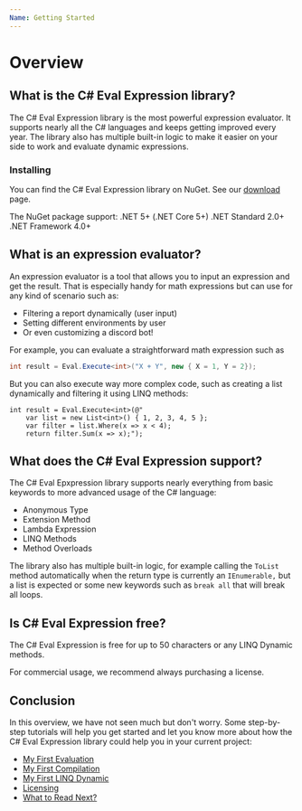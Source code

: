 ```yaml
---
Name: Getting Started
---
```


# Overview

## What is the C# Eval Expression library?

The C# Eval Expression library is the most powerful expression evaluator. It supports nearly all the C# languages and keeps getting improved every year. The library also has multiple built-in logic to make it easier on your side to work and evaluate dynamic expressions.

### Installing

You can find the C# Eval Expression library on NuGet. See our <a href="/download">download</a> page.

The NuGet package support:
.NET 5+ (.NET Core 5+)
.NET Standard 2.0+
.NET Framework 4.0+

## What is an expression evaluator?

An expression evaluator is a tool that allows you to input an expression and get the result. That is especially handy for math expressions but can use for any kind of scenario such as:

- Filtering a report dynamically (user input)
- Setting different environments by user
- Or even customizing a discord bot!

For example, you can evaluate a straightforward math expression such as

```csharp
int result = Eval.Execute<int>("X + Y", new { X = 1, Y = 2});
```

But you can also execute way more complex code, such as creating a list dynamically and filtering it using LINQ methods:

```sharp
int result = Eval.Execute<int>(@"
    var list = new List<int>() { 1, 2, 3, 4, 5 };
    var filter = list.Where(x => x < 4);
    return filter.Sum(x => x);");
```

## What does the C# Eval Expression support?

The C# Eval Epxpression library supports nearly everything from basic keywords to more advanced usage of the C# language:

- Anonymous Type
- Extension Method
- Lambda Expression
- LINQ Methods
- Method Overloads

The library also has multiple built-in logic, for example calling the `ToList` method automatically when the return type is currently an `IEnumerable,` but a list is expected or some new keywords such as `break all` that will break all loops.

## Is C# Eval Expression free?

The C# Eval Expression is free for up to 50 characters or any LINQ Dynamic methods.

For commercial usage, we recommend always purchasing a license.

## Conclusion

In this overview, we have not seen much but don't worry. Some step-by-step tutorials will help you get started and let you know more about how the C# Eval Expression library could help you in your current project:

- [My First Evaluation](/my-first-evaluation)
- [My First Compilation](/my-first-compilation)
- [My First LINQ Dynamic](/my-first-linq-dynamic)
- [Licensing](/licensing)
- [What to Read Next?](/what-to-read-next)